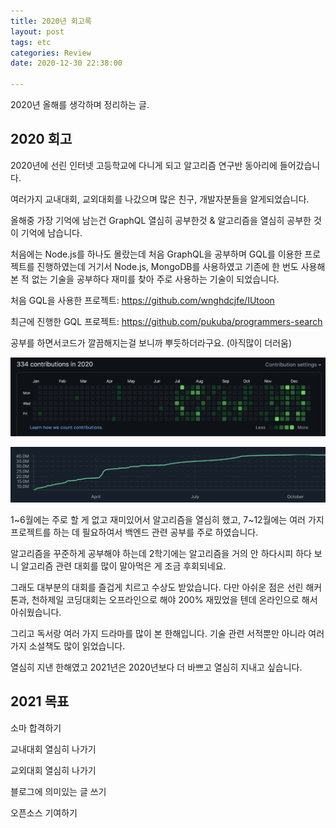 ```yaml
---
title: 2020년 회고록
layout: post
tags: etc
categories: Review
date: 2020-12-30 22:38:00 

--- 
```


2020년 올해를 생각하며 정리하는 글.

## 2020 회고

2020년에 선린 인터넷 고등학교에 다니게 되고 알고리즘 연구반 동아리에 들어갔습니다.

여러가지 교내대회, 교외대회를 나갔으며 많은 친구, 개발자분들을 알게되었습니다.

올해중 가장 기억에 남는건 GraphQL 열심히 공부한것 & 알고리즘을 열심히 공부한 것이 기억에 남습니다.

처음에는 Node.js를 하나도 몰랐는데 처음 GraphQL을 공부하며 GQL를 이용한 프로젝트를 진행하였는데 거기서 Node.js, MongoDB를 사용하였고 기존에 한 번도 사용해본 적 없는 기술을 공부하다 재미를 찾아 주로 사용하는 기술이 되었습니다.

처음 GQL을 사용한 프로젝트: 
<a href="https://github.com/wnghdcjfe/IUtoon">https://github.com/wnghdcjfe/IUtoon</a>

최근에 진행한 GQL 프로젝트: <a href="https://github.com/pukuba/programmers-search">https://github.com/pukuba/programmers-search</a>

공부를 하면서코드가 깔끔해지는걸 보니까 뿌듯하더라구요. (아직많이 더러움)

![2020-1](/images/2020-1.png) 

![2020-2](/images/2020-2.png)

1~6월에는 주로 할 게 없고 재미있어서 알고리즘을 열심히 했고, 7~12월에는 여러 가지 프로젝트를 하는 데 필요하여서 백엔드 관련 공부를 주로 하였습니다.

알고리즘을 꾸준하게 공부해야 하는데 2학기에는 알고리즘을 거의 안 하다시피 하다 보니 알고리즘 관련 대회를 많이 말아먹은 게 조금 후회되네요.

그래도 대부분의 대회를 즐겁게 치르고 수상도 받았습니다. 다만 아쉬운 점은 선린 해커톤과, 천하제일 코딩대회는 오프라인으로 해야 200% 재밌었을 텐데 온라인으로 해서 아쉬웠습니다.

그리고 독서랑 여러 가지 드라마를 많이 본 한해입니다. 기술 관련 서적뿐만 아니라 여러 가지 소설책도 많이 읽었습니다.

열심히 지낸 한해였고 2021년은 2020년보다 더 바쁘고 열심히 지내고 싶습니다.

## 2021 목표

소마 합격하기

교내대회 열심히 나가기

교외대회 열심히 나가기

블로그에 의미있는 글 쓰기

오픈소스 기여하기